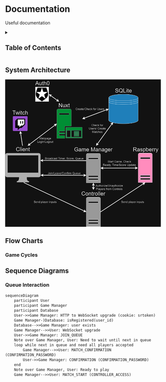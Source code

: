 # Documentation

Useful documentation

<!-- markdownlint-disable-next-line MD033 -->
<details><summary><h2>Table of Contents</h2></summary>

- [System Architecture](#system-architecture)
- [Flow Charts](#flow-charts)
- [Sequence Diagrams](#sequence-diagrams)

</details>

## System Architecture

![System Architecture](./assets/system_architecture.png)

## Flow Charts

### Game Cycles

## Sequence Diagrams

### Queue Interaction

```mermaid
sequenceDiagram
    participant User
    participant Game Manager
    participant Database
    User->>Game Manager: HTTP to WebSocket upgrade (cookie: srtoken)
    Game Manager-)Database: isRegistered(user_id)
    Database-->>Game Manager: user exists
    Game Manager-->>User: WebSocket upgrade
    User->>Game Manager: JOIN_QUEUE
    Note over Game Manager, User: Need to wait until next in queue
    loop while next in queue and need all players accepted
        Game Manager-->>User: MATCH_CONFIRMATION (CONFIRMATION_PASSWORD)
        User->>Game Manager: CONFIRMATION (CONFIRMATION_PASSWORD)
    end
    Note over Game Manager, User: Ready to play
    Game Manager-->>User: MATCH_START (CONTROLLER_ACCESS)
```
